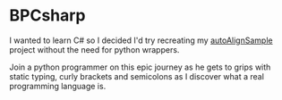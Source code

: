 # BPCsharp

I wanted to learn C# so I decided I'd try recreating my [autoAlignSample](https://github.com/mkvanleuven/autoAlignSample) project without the need for python wrappers.

Join a python programmer on this epic journey as he gets to grips with static typing, curly brackets and semicolons as I discover what a real programming language is.
